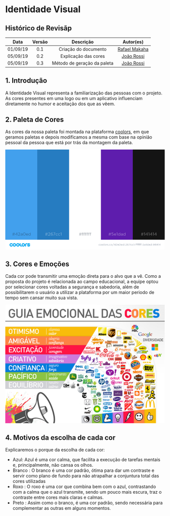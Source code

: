 # Identidade Visual

## Histórico de Revisãp

| Data | Versão | Descrição | Autor(es)|
|:----:|:------:|:---------:|:--------:|
| 01/09/19 | 0.1 |  Criação do documento | [Rafael Makaha](http://github.com/rafaelmakaha)  |
| 05/09/19 | 0.2 | Explicação das cores | [João Rossi](https://github.com/bielrossi15) |
| 05/09/19 | 0.3 | Método de geração da paleta | [João Rossi](https://github.com/bielrossi15) |

## 1. Introdução

A Identidade Visual representa a familiarização das pessoas com o projeto. As cores presentes em uma logo ou em um aplicativo influenciam diretamente no humor e aceitação dos que as vêem. 

## 2. Paleta de Cores

As cores da nossa paleta foi montada na plataforma [coolors](https://coolors.co/), em que geramos paletas e depois modificamos a mesma com base na opinião pessoal da pessoa que está por trás da montagem da paleta.

![Paleta](./assets/img/colors/palette.png)

## 3. Cores e Emoções

Cada cor pode transmitir uma emoção direta para o alvo que a vê. Como a proposta do projeto é relacionada ao campo educacional, a equipe optou por selecionar cores voltadas a segurança e sabedoria, além de possibilitarem o usuário a utilizar a plataforma por um maior periodo de tempo sem cansar muito sua vista.

![Guia](./assets/img/colors/guia-emocional.jpg)

## 4. Motivos da escolha de cada cor

Explicaremos o porque da escolha de cada cor:

- Azul: Azul é uma cor calma, que facilita a execução de tarefas mentais e, principalmente, não cansa os olhos.
- Branco : O branco é uma cor padrão, ótima para dar um contraste e servir como plano de fundo para não atrapalhar a conjuntura total das cores utilizadas
- Roxo : O roxo é uma cor que combina bem com o azul, contrastando com a calma que o azul transmite, sendo um pouco mais escura, traz o contraste entre cores mais claras e calmas.
- Preto : Assim como o branco, é uma cor padrão, sendo necessária para complementar as outras em alguns momentos.


